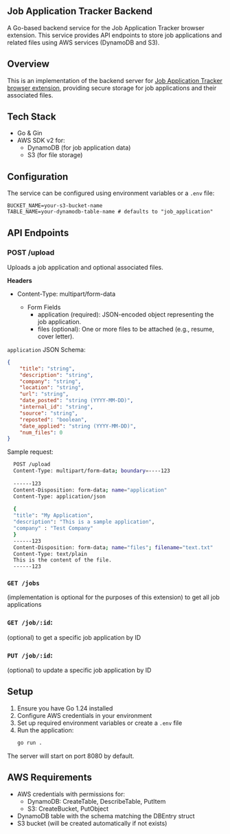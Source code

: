 ## Job Application Tracker Backend

A Go-based backend service for the Job Application Tracker browser extension. This service provides API endpoints to
store job applications and related files using AWS services (DynamoDB and S3).

## Overview

This is an implementation of the backend server for [Job Application Tracker browser extension](https://github.com/mac-op/app-tracker-ext), providing secure
storage for job applications and their associated files.

## Tech Stack

- Go & Gin
- AWS SDK v2 for:
    - DynamoDB (for job application data)
    - S3 (for file storage)

## Configuration

The service can be configured using environment variables or a `.env` file:

```dotenv
BUCKET_NAME=your-s3-bucket-name
TABLE_NAME=your-dynamodb-table-name # defaults to "job_application"
``` 

## API Endpoints

### POST /upload

Uploads a job application and optional associated files.

**Headers**
- Content-Type: multipart/form-data

    - Form Fields
        - application (required): JSON-encoded object representing the job application.
        - files (optional): One or more files to be attached (e.g., resume, cover letter).

`application` JSON Schema:

  ```json
  {
      "title": "string",
      "description": "string",
      "company": "string",
      "location": "string",
      "url": "string",
      "date_posted": "string (YYYY-MM-DD)",
      "internal_id": "string",
      "source": "string",
      "reposted": "boolean",
      "date_applied": "string (YYYY-MM-DD)",
      "num_files": 0
  }
  ```
Sample request:
  ```bash
    POST /upload
    Content-Type: multipart/form-data; boundary=----123
    
    ------123
    Content-Disposition: form-data; name="application"
    Content-Type: application/json
    
    {
    "title": "My Application",
    "description": "This is a sample application",
    "company" : "Test Company"
    }
    ------123
    Content-Disposition: form-data; name="files"; filename="text.txt"
    Content-Type: text/plain
    This is the content of the file.
    ------123
  ```
### `GET /jobs`
(implementation is optional for the purposes of this extension) to get all job applications
### `GET /job/:id`: 
(optional) to get a specific job application by ID
### `PUT /job/:id`: 
(optional) to update a specific job application by ID
## Setup

1. Ensure you have Go 1.24 installed
2. Configure AWS credentials in your environment
3. Set up required environment variables or create a `.env` file
4. Run the application:
   ```bash
   go run .
   ```

The server will start on port 8080 by default.

## AWS Requirements

- AWS credentials with permissions for:
    - DynamoDB: CreateTable, DescribeTable, PutItem
    - S3: CreateBucket, PutObject
- DynamoDB table with the schema matching the DBEntry struct
- S3 bucket (will be created automatically if not exists)

